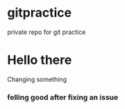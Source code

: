 # gitpractice
private repo for git practice
<br>
<h1>Hello there </h1>
<p>Changing something</p>
<h3> felling good after fixing an issue </h3>
